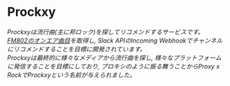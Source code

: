 # Prockxy
*Prockxyは流行曲(主に邦ロック)を探してリコメンドするサービスです。*  
*[FM802のオンエア曲目](https://funky802.com/service/OnairList/today)を取得し, Slack APIのIncoming Webhookでチャンネルにリコメンドすることを目標に開発されています。*  
*Prockxyは最終的に様々なメディアから流行曲を探し, 様々なプラットフォームに発信することを目標にしており, プロキシのように振る舞うことからProxy x RockでProckxyという名前が与えられました。*